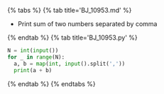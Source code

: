 {% tabs %}
{% tab title='BJ_10953.md' %}

* Print sum of two numbers separated by comma

{% endtab %}
{% tab title='BJ_10953.py' %}

```py
N = int(input())
for _ in range(N):
  a, b = map(int, input().split(','))
  print(a + b)
```

{% endtab %}
{% endtabs %}